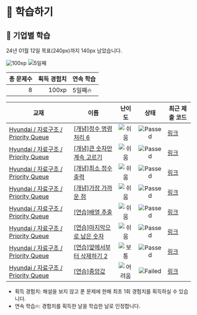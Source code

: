 # 📖 학습하기

## 🚀 기업별 학습
24년 01월 12일 목표(240px)까지 140px 남았습니다.

![100xp](https://img.shields.io/badge/EXP-100xp-%235cb85c.svg?for-the-badge)
![5일째](https://img.shields.io/badge/연속학습-5일째-%23E34F26.svg?for-the-badge)

|총 문제수|획득 경험치|연속 학습|
|---:|---:|---|
8|100xp|5일째🔥|

|교재|이름|난이도|상태|최근 제출 코드|
|---|---|:---:|:---:|---|
|[Hyundai / 자료구조 / Priority Queue](https://www.codetree.ai/missions?missionId=17)|[[개념]정수 명령 처리 6](https://www.codetree.ai/missions/17/problems/process-numeric-commands-6)|![쉬움][easy]|![Passed][passed]|[링크](https://github.com/j9972/codetree-TILs/blob/main/240112/%EC%A0%95%EC%88%98%20%EB%AA%85%EB%A0%B9%20%EC%B2%98%EB%A6%AC%206/process-numeric-commands-6.py)|
|[Hyundai / 자료구조 / Priority Queue](https://www.codetree.ai/missions?missionId=17)|[[개념]큰 숫자만 계속 고르기](https://www.codetree.ai/missions/17/problems/keep-picking-the-big-number)|![쉬움][easy]|![Passed][passed]|[링크](https://github.com/j9972/codetree-TILs/blob/main/240112/%ED%81%B0%20%EC%88%AB%EC%9E%90%EB%A7%8C%20%EA%B3%84%EC%86%8D%20%EA%B3%A0%EB%A5%B4%EA%B8%B0/keep-picking-the-big-number.py)|
|[Hyundai / 자료구조 / Priority Queue](https://www.codetree.ai/missions?missionId=17)|[[개념]최소 정수 출력](https://www.codetree.ai/missions/17/problems/min-integer-output)|![쉬움][easy]|![Passed][passed]|[링크](https://github.com/j9972/codetree-TILs/blob/main/240112/%EC%B5%9C%EC%86%8C%20%EC%A0%95%EC%88%98%20%EC%B6%9C%EB%A0%A5/min-integer-output.py)|
|[Hyundai / 자료구조 / Priority Queue](https://www.codetree.ai/missions?missionId=17)|[[개념]가장 가까운 점](https://www.codetree.ai/missions/17/problems/nearest-point)|![쉬움][easy]|![Passed][passed]|[링크](https://github.com/j9972/codetree-TILs/blob/main/240112/%EA%B0%80%EC%9E%A5%20%EA%B0%80%EA%B9%8C%EC%9A%B4%20%EC%A0%90/nearest-point.py)|
|[Hyundai / 자료구조 / Priority Queue](https://www.codetree.ai/missions?missionId=17)|[[연습]배열 추출](https://www.codetree.ai/missions/17/problems/array-extraction)|![쉬움][easy]|![Passed][passed]|[링크](https://github.com/j9972/codetree-TILs/blob/main/240112/%EB%B0%B0%EC%97%B4%20%EC%B6%94%EC%B6%9C/array-extraction.py)|
|[Hyundai / 자료구조 / Priority Queue](https://www.codetree.ai/missions?missionId=17)|[[연습]마지막으로 남은 숫자](https://www.codetree.ai/missions/17/problems/last-remaining-number)|![쉬움][easy]|![Passed][passed]|[링크](https://github.com/j9972/codetree-TILs/blob/main/240112/%EB%A7%88%EC%A7%80%EB%A7%89%EC%9C%BC%EB%A1%9C%20%EB%82%A8%EC%9D%80%20%EC%88%AB%EC%9E%90/last-remaining-number.py)|
|[Hyundai / 자료구조 / Priority Queue](https://www.codetree.ai/missions?missionId=17)|[[연습]앞에서부터 삭제하기 2](https://www.codetree.ai/missions/17/problems/delete-it-from-the-beginning-2)|![보통][medium]|![Passed][passed]|[링크](https://github.com/j9972/codetree-TILs/blob/main/240112/%EC%95%9E%EC%97%90%EC%84%9C%EB%B6%80%ED%84%B0%20%EC%82%AD%EC%A0%9C%ED%95%98%EA%B8%B0%202/delete-it-from-the-beginning-2.py)|
|[Hyundai / 자료구조 / Priority Queue](https://www.codetree.ai/missions?missionId=17)|[[연습]중앙값](https://www.codetree.ai/missions/17/problems/median)|![어려움][hard]|![Failed][failed]|[링크](https://github.com/j9972/codetree-TILs/blob/main/240112/%EC%A4%91%EC%95%99%EA%B0%92/median.py)|


* 획득 경험치: 해설을 보지 않고 푼 문제에 한해 최초 1회 경험치를 획득하실 수 있습니다.
* 연속 학습:fire:: 경험치를 획득한 날을 학습한 날로 인정합니다.










[b5]: https://img.shields.io/badge/Bronze_5-%235D3E31.svg
[b4]: https://img.shields.io/badge/Bronze_4-%235D3E31.svg
[b3]: https://img.shields.io/badge/Bronze_3-%235D3E31.svg
[b2]: https://img.shields.io/badge/Bronze_2-%235D3E31.svg
[b1]: https://img.shields.io/badge/Bronze_1-%235D3E31.svg
[s5]: https://img.shields.io/badge/Silver_5-%23394960.svg
[s4]: https://img.shields.io/badge/Silver_4-%23394960.svg
[s3]: https://img.shields.io/badge/Silver_3-%23394960.svg
[s2]: https://img.shields.io/badge/Silver_2-%23394960.svg
[s1]: https://img.shields.io/badge/Silver_1-%23394960.svg
[g5]: https://img.shields.io/badge/Gold_5-%23FFC433.svg
[g4]: https://img.shields.io/badge/Gold_4-%23FFC433.svg
[g3]: https://img.shields.io/badge/Gold_3-%23FFC433.svg
[g2]: https://img.shields.io/badge/Gold_2-%23FFC433.svg
[g1]: https://img.shields.io/badge/Gold_1-%23FFC433.svg
[p5]: https://img.shields.io/badge/Platinum_5-%2376DDD8.svg
[p4]: https://img.shields.io/badge/Platinum_4-%2376DDD8.svg
[p3]: https://img.shields.io/badge/Platinum_3-%2376DDD8.svg
[p2]: https://img.shields.io/badge/Platinum_2-%2376DDD8.svg
[p1]: https://img.shields.io/badge/Platinum_1-%2376DDD8.svg
[passed]: https://img.shields.io/badge/Passed-%23009D27.svg
[failed]: https://img.shields.io/badge/Failed-%23D24D57.svg
[easy]: https://img.shields.io/badge/쉬움-%235cb85c.svg?for-the-badge
[medium]: https://img.shields.io/badge/보통-%23FFC433.svg?for-the-badge
[hard]: https://img.shields.io/badge/어려움-%23D24D57.svg?for-the-badge
